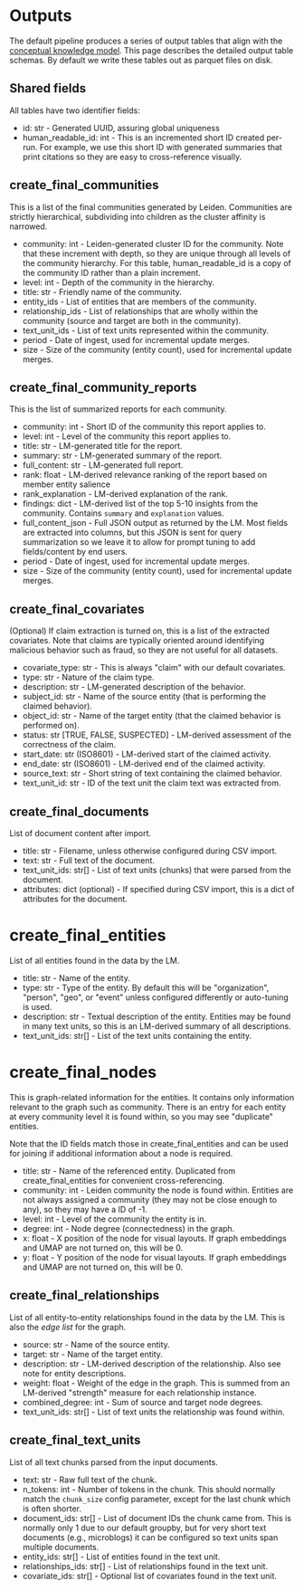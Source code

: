 # Outputs

The default pipeline produces a series of output tables that align with the [conceptual knowledge model](../index/default_dataflow.md). This page describes the detailed output table schemas. By default we write these tables out as parquet files on disk.

## Shared fields
All tables have two identifier fields:
- id: str - Generated UUID, assuring global uniqueness
- human_readable_id: int - This is an incremented short ID created per-run. For example, we use this short ID with generated summaries that print citations so they are easy to cross-reference visually.

## create_final_communities
This is a list of the final communities generated by Leiden. Communities are strictly hierarchical, subdividing into children as the cluster affinity is narrowed.
- community: int - Leiden-generated cluster ID for the community. Note that these increment with depth, so they are unique through all levels of the community hierarchy. For this table, human_readable_id is a copy of the community ID rather than a plain increment.
- level: int - Depth of the community in the hierarchy.
- title: str - Friendly name of the community.
- entity_ids - List of entities that are members of the community.
- relationship_ids - List of relationships that are wholly within the community (source and target are both in the community).
- text_unit_ids - List of text units represented within the community.
- period - Date of ingest, used for incremental update merges.
- size  - Size of the community (entity count), used for incremental update merges.

## create_final_community_reports
This is the list of summarized reports for each community.
- community: int - Short ID of the community this report applies to.
- level: int - Level of the community this report applies to.
- title: str - LM-generated title for the report.
- summary: str - LM-generated summary of the report.
- full_content: str - LM-generated full report.
- rank: float - LM-derived relevance ranking of the report based on member entity salience
- rank_explanation - LM-derived explanation of the rank.
- findings: dict - LM-derived list of the top 5-10 insights from the community. Contains `summary` and `explanation` values.
- full_content_json - Full JSON output as returned by the LM. Most fields are extracted into columns, but this JSON is sent for query summarization so we leave it to allow for prompt tuning to add fields/content by end users.
- period - Date of ingest, used for incremental update merges.
- size  - Size of the community (entity count), used for incremental update merges.

## create_final_covariates
(Optional) If claim extraction is turned on, this is a list of the extracted covariates. Note that claims are typically oriented around identifying malicious behavior such as fraud, so they are not useful for all datasets.
- covariate_type: str - This is always "claim" with our default covariates.
- type: str - Nature of the claim type.
- description: str - LM-generated description of the behavior.
- subject_id: str - Name of the source entity (that is performing the claimed behavior).
- object_id: str - Name of the target entity (that the claimed behavior is performed on).
- status: str [TRUE, FALSE, SUSPECTED] - LM-derived assessment of the correctness of the claim.
- start_date: str (ISO8601) - LM-derived start of the claimed activity.
- end_date: str (ISO8601) - LM-derived end of the claimed activity.
- source_text: str - Short string of text containing the claimed behavior.
- text_unit_id: str - ID of the text unit the claim text was extracted from.

## create_final_documents
List of document content after import.
- title: str - Filename, unless otherwise configured during CSV import.
- text: str - Full text of the document.
- text_unit_ids: str[] - List of text units (chunks) that were parsed from the document.
- attributes: dict (optional) - If specified during CSV import, this is a dict of attributes for the document.

# create_final_entities
List of all entities found in the data by the LM.
- title: str - Name of the entity.
- type: str - Type of the entity. By default this will be "organization", "person", "geo", or "event" unless configured differently or auto-tuning is used.
- description: str - Textual description of the entity. Entities may be found in many text units, so this is an LM-derived summary of all descriptions.
- text_unit_ids: str[] - List of the text units containing the entity.

# create_final_nodes
This is graph-related information for the entities. It contains only information relevant to the graph such as community. There is an entry for each entity at every community level it is found within, so you may see "duplicate" entities.

Note that the ID fields match those in create_final_entities and can be used for joining if additional information about a node is required.
- title: str - Name of the referenced entity. Duplicated from create_final_entities for convenient cross-referencing.
- community: int - Leiden community the node is found within. Entities are not always assigned a community (they may not be close enough to any), so they may have a ID of -1.
- level: int - Level of the community the entity is in.
- degree: int - Node degree (connectedness) in the graph.
- x: float - X position of the node for visual layouts. If graph embeddings and UMAP are not turned on, this will be 0.
- y: float - Y position of the node for visual layouts. If graph embeddings and UMAP are not turned on, this will be 0.

## create_final_relationships
List of all entity-to-entity relationships found in the data by the LM. This is also the _edge list_ for the graph.
- source: str - Name of the source entity.
- target: str - Name of the target entity.
- description: str - LM-derived description of the relationship. Also see note for entity descriptions.
- weight: float - Weight of the edge in the graph. This is summed from an LM-derived "strength" measure for each relationship instance.
- combined_degree: int - Sum of source and target node degrees.
- text_unit_ids: str[] - List of text units the relationship was found within.

## create_final_text_units
List of all text chunks parsed from the input documents.
- text: str - Raw full text of the chunk.
- n_tokens: int - Number of tokens in the chunk. This should normally match the `chunk_size` config parameter, except for the last chunk which is often shorter.
- document_ids: str[] - List of document IDs the chunk came from. This is normally only 1 due to our default groupby, but for very short text documents (e.g., microblogs) it can be configured so text units span multiple documents.
- entity_ids: str[] - List of entities found in the text unit.
- relationships_ids: str[] - List of relationships found in the text unit.
- covariate_ids: str[] - Optional list of covariates found in the text unit.